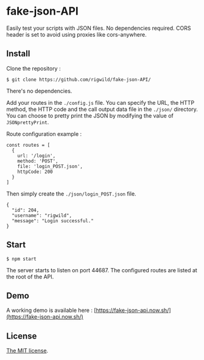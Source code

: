 # fake-json-API

Easily test your scripts with JSON files.  No dependencies required. CORS header is set to avoid using proxies like cors-anywhere. 

## Install
Clone the repository :

    $ git clone https://github.com/rigwild/fake-json-API/

There's no dependencies.

Add your routes in the `./config.js` file.
You can specify the URL, the HTTP method, the HTTP code and the call output data file in the `./json/` directory.
You can choose to pretty print the JSON by modifying the value of `JSONprettyPrint`.

Route configuration example :

    const routes = [
      {
        url: '/login',
        method: 'POST',
        file: 'login_POST.json',
        httpCode: 200
      }
    ]

Then simply create the `./json/login_POST.json` file.

    {
      "id": 204,
      "username": "rigwild",
      "message": "Login successful."
    }
  
## Start

    $ npm start
 
The server starts to listen on port 44687.
The configured routes are listed at the root of the API.

## Demo
A working demo is available here : [https://fake-json-api.now.sh/](https://fake-json-api.now.sh/)

## License
[The MIT license](https://github.com/rigwild/fake-json-API/blob/master/LICENSE).
